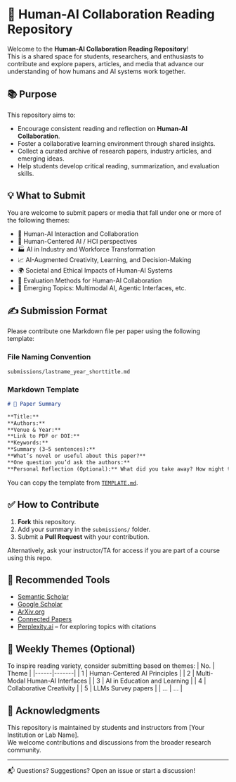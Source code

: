 # 🤝 Human-AI Collaboration Reading Repository

Welcome to the **Human-AI Collaboration Reading Repository**!  
This is a shared space for students, researchers, and enthusiasts to contribute and explore papers, articles, and media that advance our understanding of how humans and AI systems work together.

## 📚 Purpose

This repository aims to:

- Encourage consistent reading and reflection on **Human-AI Collaboration**.
- Foster a collaborative learning environment through shared insights.
- Collect a curated archive of research papers, industry articles, and emerging ideas.
- Help students develop critical reading, summarization, and evaluation skills.

## 💡 What to Submit

You are welcome to submit papers or media that fall under one or more of the following themes:

- 🤖 Human-AI Interaction and Collaboration
- 🧠 Human-Centered AI / HCI perspectives
- 🏭 AI in Industry and Workforce Transformation
- 📈 AI-Augmented Creativity, Learning, and Decision-Making
- 🌍 Societal and Ethical Impacts of Human-AI Systems
- 🧪 Evaluation Methods for Human-AI Collaboration
- 🌱 Emerging Topics: Multimodal AI, Agentic Interfaces, etc.

## ✍️ Submission Format

Please contribute one Markdown file per paper using the following template:

### File Naming Convention
```
submissions/lastname_year_shorttitle.md
```

### Markdown Template
```markdown
# 📄 Paper Summary

**Title:**  
**Authors:**  
**Venue & Year:**  
**Link to PDF or DOI:**  
**Keywords:**  
**Summary (3–5 sentences):**  
**What’s novel or useful about this paper?**  
**One question you’d ask the authors:**  
**Personal Reflection (Optional):** What did you take away? How might this connect to your own interests?
```

You can copy the template from [`TEMPLATE.md`](TEMPLATE.md).

## ✅ How to Contribute

1. **Fork** this repository.
2. Add your summary in the `submissions/` folder.
3. Submit a **Pull Request** with your contribution.

Alternatively, ask your instructor/TA for access if you are part of a course using this repo.

## 🌟 Recommended Tools

- [Semantic Scholar](https://www.semanticscholar.org/)
- [Google Scholar](https://scholar.google.com/)
- [ArXiv.org](https://arxiv.org/)
- [Connected Papers](https://www.connectedpapers.com/)
- [Perplexity.ai](https://www.perplexity.ai/) – for exploring topics with citations

## 📅 Weekly Themes (Optional)

To inspire reading variety, consider submitting based on themes:
| No. | Theme |
|------|-------|
| 1 | Human-Centered AI Principles |
| 2 | Multi-Modal Human-AI Interfaces |
| 3 | AI in Education and Learning |
| 4 | Collaborative Creativity |
| 5 | LLMs Survey papers |
| … | … |

## 🙌 Acknowledgments

This repository is maintained by students and instructors from [Your Institution or Lab Name].  
We welcome contributions and discussions from the broader research community.

---

📬 Questions? Suggestions? Open an issue or start a discussion!

